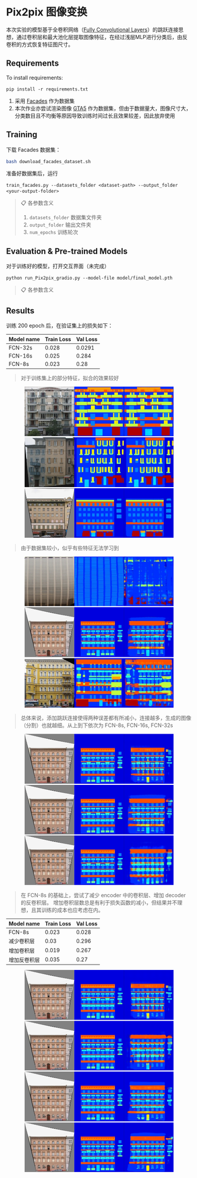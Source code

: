 # Pix2pix 图像变换

本次实验的模型基于全卷积网络（[Fully Convolutional Layers](https://arxiv.org/abs/1411.4038)）的跳跃连接思想，通过卷积层和最大池化层提取图像特征，在经过浅层MLP进行分类后，由反卷积的方式恢复特征图尺寸。

## Requirements

To install requirements:

```setup
pip install -r requirements.txt
```

1. 采用 [Facades](https://cmp.felk.cvut.cz/~tylecr1/facade/) 作为数据集
2. 本次作业亦尝试渲染图像 [GTA5](https://download.visinf.tu-darmstadt.de/data/from_games/) 作为数据集，但由于数据量大，图像尺寸大，分类数目且不均衡等原因导致训练时间过长且效果较差，因此放弃使用

## Training

下载 Facades 数据集：
```bash
bash download_facades_dataset.sh
```

准备好数据集后，运行
```
train_facades.py --datasets_folder <dataset-path> --output_folder <your-output-folder>
```

>📋 各参数含义
> 1. `datasets_folder` 数据集文件夹
> 2. `output_folder` 输出文件夹
> 3. `num_epochs` 训练轮次

## Evaluation & Pre-trained Models

对于训练好的模型，打开交互界面（未完成）

```eval
python run_Pix2pix_gradio.py --model-file model/final_model.pth
```

>📋 各参数含义

## Results

训练 200 epoch 后，在验证集上的损失如下：

| Model name         | Train Loss  | Val Loss |
| ------------------ |---------------- | -------------- |
| FCN-32s   |     0.028         |      0.0291       |
| FCN-16s   |     0.025          |      0.284       |
| FCN-8s    |     0.023         |      0.28       |

> 对于训练集上的部分特征，拟合的效果较好
<center class='half'>
<img src='../data_pix2pix/1/result_5.png' width=80%>
<img src='../data_pix2pix/1/result_7.png' width=80%\>
<img src='../data_pix2pix/1/result_10.png' width=80%\>
</center>

> 由于数据集较小，似乎有些特征无法学习到
<center class='half'>
<img src='../data_pix2pix/2/result_2.png' width=80%>
<img src='../data_pix2pix/2/result_6.png' width=80%\>
<img src='../data_pix2pix/2/result_7.png' width=80%\>
</center>

> 总体来说，添加跳跃连接使得两种误差都有所减小，连接越多，生成的图像（分割）也就越细。从上到下依次为 FCN-8s, FCN-16s, FCN-32s
<center class='half'>
<img src='../data_pix2pix/3/result_6_8s.png' width=80%>
<img src='../data_pix2pix/3/result_6_16.png' width=80%\>
<img src='../data_pix2pix/3/result_6_32s.png' width=80%\>
</center>

> 在 FCN-8s 的基础上，尝试了减少 encoder 中的卷积层、增加 decoder 的反卷积层。
增加卷积层数总是有利于损失函数的减小，但结果并不理想，且其训练的成本也应考虑在内。


| Model name         | Train Loss  | Val Loss |
| ------------------ |---------------- | -------------- |
| FCN-8s             |     0.023         |      0.028       |
| 减少卷积层          |     0.03          |      0.296       |
| 增加卷积层          |     0.019         |      0.267     |
| 增加反卷积层        |     0.035         |      0.27       |

<center class='half'>
<img src='../data_pix2pix/3/result_6_8s.png' width=80%>
<img src='../data_pix2pix/4/result_6_rm.png' width=80%\>
<img src='../data_pix2pix/4/result_6_add.png' width=80%\>
<img src='../data_pix2pix/4/result_6_add_de.png' width=80%\>
</center>